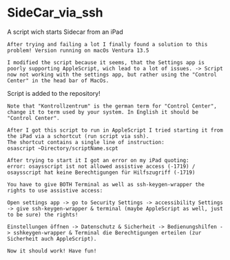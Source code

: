 # SideCar_via_ssh
 A script wich starts Sidecar from an iPad

    After trying and failing a lot I finally found a solution to this problem! Version running on macOs Ventura 13.5

    I modified the script because it seems, that the Settings app is poorly supporting AppleScript, wich lead to a lot of issues. -> Script now not working with the settings app, but rather using the "Control Center" in the head bar of MacOs.

   Script is added to the repository!

    Note that "Kontrollzentrum" is the german term for "Control Center", change it to term used by your system. In English it should be "Control Center".

    After I got this script to run in AppleScript I tried starting it from the iPad via a schortcut (run script via ssh). 
    The shortcut contains a single line of instruction:
    osascript ~Directory/scriptName.scpt

    After trying to start it I got an error on my iPad quoting:
    error: osaysscript ist not allowed assistive access (-1719) / osaysscript hat keine Berechtigungen für Hilfszugriff (-1719)

    You have to give BOTH Terminal as well as ssh-keygen-wrapper the rights to use assistive access:

    Open settings app -> go to Security Settings -> accessibility Settings -> give ssh-keygen-wrapper & terminal (maybe AppleScript as well, just to be sure) the rights!

    Einstellungen öffnen -> Datenschutz & Sicherheit -> Bedienungshilfen -> sshkeygen-wrapper & Terminal die Berechtigungen erteilen (zur Sicherheit auch AppleScript).

    Now it should work! Have fun!